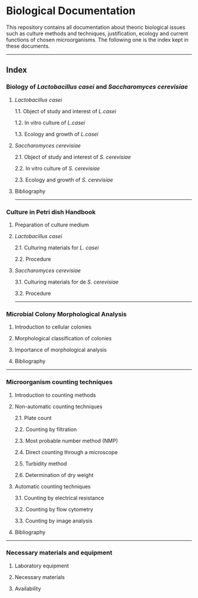 # **Biological Documentation**

This repository contains all documentation about theoric biological issues such as culture methods and techniques, justification, ecology and current functions of chosen microorganisms. The following one is the index kept in these documents.

-----------------

## Index

### **Biology of *Lactobacillus casei* and *Saccharomyces cerevisiae***

1. *Lactobacillus casei*
   
   1.1. Object of study and interest of *L.casei*
   
   1.2. In vitro culture of *L.casei*
      
   1.3. Ecology and growth of *L.casei*
 
2. *Saccharomyces cerevisiae*
   
   2.1. Object of study and interest of *S. cerevisiae*
      
   2.2. In vitro culture of *S. cerevisiae*
      
   2.3. Ecology and growth of *S. cerevisiae*
        
3. Bibliography
   
   ------------
   
### **Culture in Petri dish Handbook**

1. Preparation of culture medium

2. *Lactobacillus casei*

   2.1. Culturing materials for *L. casei*

   2.2. Procedure

3. *Saccharomyces cerevisiae*
 
   3.1. Culturing materials for de *S. cerevisiae*
 
   3.2. Procedure
   
   -------------
   
### **Microbial Colony Morphological Analysis**

1. Introduction to cellular colonies

2. Morphological classification of colonies

3. Importance of morphological analysis

4. Bibliography

-----------------

### **Microorganism counting techniques**

1. Introduction to counting methods

2. Non-automatic counting techniques

   2.1. Plate count

   2.2. Counting by filtration

   2.3. Most probable number method (NMP)

   2.4. Direct counting through a microscope

   2.5. Turbidity method

   2.6. Determination of dry weight
   
3. Automatic counting techniques

    3.1. Counting by electrical resistance

    3.2. Counting by flow cytometry

    3.3. Counting by image analysis

4. Bibliography

-------------------------

### Necessary materials and equipment

1. Laboratory equipment

2. Necessary materials

3. Availability
